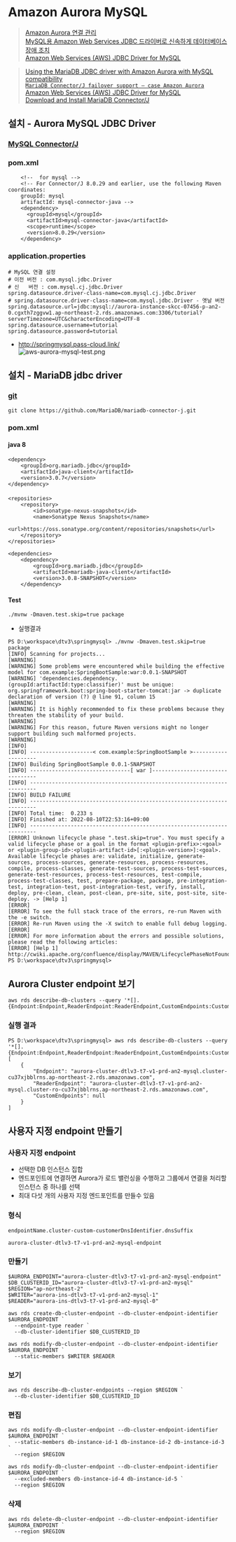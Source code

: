 # Amazon Aurora MySQL

> [Amazon Aurora 연결 관리](https://docs.aws.amazon.com/ko_kr/AmazonRDS/latest/AuroraUserGuide/Aurora.Overview.Endpoints.html)  
> [MySQL용 Amazon Web Services JDBC 드라이버로 신속하게 데이터베이스 장애 조치](https://aws.amazon.com/ko/about-aws/whats-new/2022/03/amazon-web-services-jdbc-driver-mysql-failover/)  
> [Amazon Web Services (AWS) JDBC Driver for MySQL](https://github.com/awslabs/aws-mysql-jdbc#amazon-web-services-aws-jdbc-driver-for-mysql)  


> [Using the MariaDB JDBC driver with Amazon Aurora with MySQL compatibility](https://aws.amazon.com/ko/blogs/database/using-the-mariadb-jdbc-driver-with-amazon-aurora-with-mysql-compatibility/)  
> [`MariaDB Connector/J failover support – case Amazon Aurora`](https://mariadb.org/mariadb-connectorj-failover-support-case-amazon-aurora/)  
> [Amazon Web Services (AWS) JDBC Driver for MySQL](https://awslabs.github.io/aws-mysql-jdbc/)  
> [Download and Install MariaDB Connector/J](https://mariadb.com/kb/en/installing-mariadb-connectorj/)  


## 설치 - Aurora MySQL JDBC Driver
### [MySQL Connector/J](https://github.com/mysql/mysql-connector-j)  
### pom.xml
```
    <!--  for mysql -->   
    <!-- For Connector/J 8.0.29 and earlier, use the following Maven coordinates: 
    groupId: mysql
    artifactId: mysql-connector-java -->
    <dependency>
      <groupId>mysql</groupId>
      <artifactId>mysql-connector-java</artifactId>
      <scope>runtime</scope>
      <version>8.0.29</version>
    </dependency>
```

### application.properties
```
# MySQL 연결 설정
# 이전 버전 : com.mysql.jdbc.Driver
# 신   버전 : com.mysql.cj.jdbc.Driver
spring.datasource.driver-class-name=com.mysql.cj.jdbc.Driver
# spring.datasource.driver-class-name=com.mysql.jdbc.Driver - 옛날 버전
spring.datasource.url=jdbc:mysql://aurora-instance-skcc-07456-p-an2-0.cgxth7zggvw1.ap-northeast-2.rds.amazonaws.com:3306/tutorial?serverTimezone=UTC&characterEncoding=UTF-8
spring.datasource.username=tutorial
spring.datasource.password=tutorial
```
- http://springmysql.pass-cloud.link/  
![aws-aurora-mysql-test.png](./img/aws-aurora-mysql-test.png)  

## 설치 - MariaDB jdbc driver
### [git](https://github.com/mariadb-corporation/mariadb-connector-j)
```
git clone https://github.com/MariaDB/mariadb-connector-j.git
```

### pom.xml
#### java 8
```
<dependency>
    <groupId>org.mariadb.jdbc</groupId>
    <artifactId>java-client</artifactId>
    <version>3.0.7</version>
</dependency>
```

####
```
<repositories>
    <repository>
        <id>sonatype-nexus-snapshots</id>
        <name>Sonatype Nexus Snapshots</name>
        <url>https://oss.sonatype.org/content/repositories/snapshots</url>
    </repository>
</repositories>

<dependencies>
    <dependency>
        <groupId>org.mariadb.jdbc</groupId>
        <artifactId>mariadb-java-client</artifactId>
        <version>3.0.8-SNAPSHOT</version>
    </dependency>
```

#### Test
```
./mvnw -Dmaven.test.skip=true package 
```

- 실행결과
```
PS D:\workspace\dtv3\springmysql> ./mvnw -Dmaven.test.skip=true package 
[INFO] Scanning for projects...
[WARNING] 
[WARNING] Some problems were encountered while building the effective model for com.example:SpringBootSample:war:0.0.1-SNAPSHOT
[WARNING] 'dependencies.dependency.(groupId:artifactId:type:classifier)' must be unique: org.springframework.boot:spring-boot-starter-tomcat:jar -> duplicate declaration of version (?) @ line 91, column 15
[WARNING]
[WARNING] It is highly recommended to fix these problems because they threaten the stability of your build.
[WARNING]
[WARNING] For this reason, future Maven versions might no longer support building such malformed projects.
[WARNING]
[INFO] 
[INFO] --------------------< com.example:SpringBootSample >--------------------
[INFO] Building SpringBootSample 0.0.1-SNAPSHOT
[INFO] --------------------------------[ war ]---------------------------------
[INFO] ------------------------------------------------------------------------
[INFO] BUILD FAILURE
[INFO] ------------------------------------------------------------------------
[INFO] Total time:  0.233 s
[INFO] Finished at: 2022-08-10T22:53:16+09:00
[INFO] ------------------------------------------------------------------------
[ERROR] Unknown lifecycle phase ".test.skip=true". You must specify a valid lifecycle phase or a goal in the format <plugin-prefix>:<goal> or <plugin-group-id>:<plugin-artifact-id>[:<plugin-version>]:<goal>. Available lifecycle phases are: validate, initialize, generate-sources, process-sources, generate-resources, process-resources, compile, process-classes, generate-test-sources, process-test-sources, generate-test-resources, process-test-resources, test-compile, process-test-classes, test, prepare-package, package, pre-integration-test, integration-test, post-integration-test, verify, install, deploy, pre-clean, clean, post-clean, pre-site, site, post-site, site-deploy. -> [Help 1]
[ERROR]
[ERROR] To see the full stack trace of the errors, re-run Maven with the -e switch.
[ERROR] Re-run Maven using the -X switch to enable full debug logging.
[ERROR]
[ERROR] For more information about the errors and possible solutions, please read the following articles:
[ERROR] [Help 1] http://cwiki.apache.org/confluence/display/MAVEN/LifecyclePhaseNotFoundException
PS D:\workspace\dtv3\springmysql> 
```

## Aurora Cluster endpoint 보기
```
aws rds describe-db-clusters --query '*[].{Endpoint:Endpoint,ReaderEndpoint:ReaderEndpoint,CustomEndpoints:CustomEndpoints}'
```

### 실행 결과
```
PS D:\workspace\dtv3\springmysql> aws rds describe-db-clusters --query '*[].{Endpoint:Endpoint,ReaderEndpoint:ReaderEndpoint,CustomEndpoints:CustomEndpoints}'
[
    {
        "Endpoint": "aurora-cluster-dtlv3-t7-v1-prd-an2-mysql.cluster-cu37xjbblrns.ap-northeast-2.rds.amazonaws.com",
        "ReaderEndpoint": "aurora-cluster-dtlv3-t7-v1-prd-an2-mysql.cluster-ro-cu37xjbblrns.ap-northeast-2.rds.amazonaws.com",
        "CustomEndpoints": null
    }
]
```

## 사용자 지정 endpoint 만들기
### 사용자 지정 endpoint
- 선택한 DB 인스턴스 집합
- 엔드포인트에 연결하면 Aurora가 로드 밸런싱을 수행하고 그룹에서 연결을 처리할 인스턴스 중 하나를 선택
- 최대 다섯 개의 사용자 지정 엔드포인트를 만들수 있음

### 형식
```
endpointName.cluster-custom-customerDnsIdentifier.dnsSuffix
```
```
aurora-cluster-dtlv3-t7-v1-prd-an2-mysql-endpoint
```

### 만들기
```
$AURORA_ENDPOINT="aurora-cluster-dtlv3-t7-v1-prd-an2-mysql-endpoint"
$DB_CLUSTERID_ID="aurora-cluster-dtlv3-t7-v1-prd-an2-mysql"
$REGION="ap-northeast-2"
$WRITER="aurora-ins-dtlv3-t7-v1-prd-an2-mysql-1"
$READER="aurora-ins-dtlv3-t7-v1-prd-an2-mysql-0"

aws rds create-db-cluster-endpoint --db-cluster-endpoint-identifier $AURORA_ENDPOINT `
  --endpoint-type reader `
  --db-cluster-identifier $DB_CLUSTERID_ID

aws rds modify-db-cluster-endpoint --db-cluster-endpoint-identifier $AURORA_ENDPOINT `
  --static-members $WRITER $READER
```

### 보기
```
aws rds describe-db-cluster-endpoints --region $REGION `
  --db-cluster-identifier $DB_CLUSTERID_ID
```

### 편집
```
aws rds modify-db-cluster-endpoint --db-cluster-endpoint-identifier $AURORA_ENDPOINT `
  --static-members db-instance-id-1 db-instance-id-2 db-instance-id-3 `
  --region $REGION

aws rds modify-db-cluster-endpoint --db-cluster-endpoint-identifier $AURORA_ENDPOINT `
  --excluded-members db-instance-id-4 db-instance-id-5 `
  --region $REGION
```

### 삭제
```
aws rds delete-db-cluster-endpoint --db-cluster-endpoint-identifier $AURORA_ENDPOINT `
  --region $REGION

```